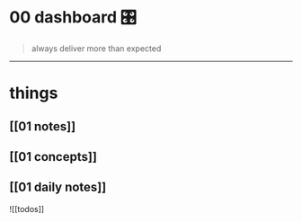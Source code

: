 
# 00 dashboard 🎛


> always deliver more than expected

___


# things
## [[01 notes]]
## [[01 concepts]]
## [[01 daily notes]] 



![[todos]]




